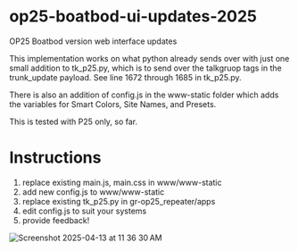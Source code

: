 # op25-boatbod-ui-updates-2025
OP25 Boatbod version web interface updates

This implementation works on what python already sends over with just one small addition to tk_p25.py, which is to send over the talkgruop tags in the trunk_update payload. See line 1672 through 1685 in tk_p25.py.

There is also an addition of config.js in the www-static folder which adds the variables for Smart Colors, Site Names, and Presets.

This is tested with P25 only, so far.

# Instructions

1. replace existing main.js, main.css in www/www-static
2. add new config.js to www/www-static
3. replace existing tk_p25.py in gr-op25_repeater/apps
4. edit config.js to suit your systems
5. provide feedback!
   
![Screenshot 2025-04-13 at 11 36 30 AM](https://github.com/user-attachments/assets/90ceabfc-8b25-42e7-a200-57253e5402ba)
